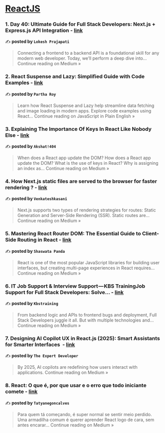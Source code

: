 
<h1><a href=https://medium.com/tag/reactjs/recommended target="_blank" rel="noopener noreferrer">ReactJS</a></h1>
<h3>1. Day 40: Ultimate Guide for Full Stack Developers: Next.js + Express.js API Integration - <a href="https://lokesh-prajapati.medium.com/day-40-ultimate-guide-for-full-stack-developers-next-js-express-js-api-integration-0a85c960d091?source=rss------reactjs-5" target="_blank" rel="noopener noreferrer">link</a></h3>

✍️ **posted by `Lokesh Prajapati`**

<blockquote>Connecting a frontend to a backend API is a foundational skill for any modern web developer. Today, we’ll perform a deep dive into…
Continue reading on Medium »</blockquote>

<h3>2. React Suspense and Lazy: Simplified Guide with Code Examples - <a href="https://javascript.plainenglish.io/react-suspense-and-lazy-simplified-guide-with-code-examples-b6857c11ac97?source=rss------reactjs-5" target="_blank" rel="noopener noreferrer">link</a></h3>

✍️ **posted by `Partha Roy`**

<blockquote>Learn how React Suspense and Lazy help streamline data fetching and image loading in modern apps. Explore code examples using React…
Continue reading on JavaScript in Plain English »</blockquote>

<h3>3. Explaining The Importance Of Keys In React Like Nobody Else - <a href="https://medium.com/@akshatmtiwari/explaining-the-importance-of-keys-in-react-like-nobody-else-61ff2f0e76e3?source=rss------reactjs-5" target="_blank" rel="noopener noreferrer">link</a></h3>

✍️ **posted by `Akshat!404`**

<blockquote>When does a React app update the DOM? How does a React app update the DOM? What is the use of keys in React? Why is assigning an index as…
Continue reading on Medium »</blockquote>

<h3>4. How Next.js static files are served to the browser for faster rendering ? - <a href="https://medium.com/@venkateshkasani14/how-next-js-static-files-are-served-to-the-browser-for-faster-rendering-6eed55757cf9?source=rss------reactjs-5" target="_blank" rel="noopener noreferrer">link</a></h3>

✍️ **posted by `Venkateshkasani`**

<blockquote>Next.js supports two types of rendering strategies for routes: Static Generation and Server-Side Rendering (SSR). Static routes are…
Continue reading on Medium »</blockquote>

<h3>5. Mastering React Router DOM: The Essential Guide to Client-Side Routing in React - <a href="https://medium.com/@shaswatapanda3/mastering-react-router-dom-the-essential-guide-to-client-side-routing-in-react-67431aea0205?source=rss------reactjs-5" target="_blank" rel="noopener noreferrer">link</a></h3>

✍️ **posted by `Shaswata Panda`**

<blockquote>React is one of the most popular JavaScript libraries for building user interfaces, but creating multi-page experiences in React requires…
Continue reading on Medium »</blockquote>

<h3>6. IT Job Support & Interview Support — KBS TrainingJob Support for Full Stack Developers: Solve… - <a href="https://medium.com/@kbstrainingsocial/job-support-full-stack-developers-e45fdc2fca98?source=rss------reactjs-5" target="_blank" rel="noopener noreferrer">link</a></h3>

✍️ **posted by `Kbstraining`**

<blockquote>From backend logic and APIs to frontend bugs and deployment, Full Stack Developers juggle it all. But with multiple technologies and…
Continue reading on Medium »</blockquote>

<h3>7.  Designing AI Copilot UX in React.js (2025): Smart Assistants for Smarter Interfaces ‍ - <a href="https://the-expert-developer.medium.com/designing-ai-copilot-ux-in-react-js-2025-smart-assistants-for-smarter-interfaces-d6d78d475782?source=rss------reactjs-5" target="_blank" rel="noopener noreferrer">link</a></h3>

✍️ **posted by `The Expert Developer`**

<blockquote>By 2025, AI copilots are redefining how users interact with applications.
Continue reading on Medium »</blockquote>

<h3>8. React: O que é, por que usar e o erro que todo iniciante comete - <a href="https://medium.com/@tatyanegoncalves023/react-o-que-%C3%A9-por-que-usar-e-o-erro-que-todo-iniciante-comete-3a4a7ba65afb?source=rss------reactjs-5" target="_blank" rel="noopener noreferrer">link</a></h3>

✍️ **posted by `Tatyanegoncalves`**

<blockquote>Para quem tá começando, é super normal se sentir meio perdido.
Uma armadilha comum é querer aprender React logo de cara, sem antes encarar…
Continue reading on Medium »</blockquote>

